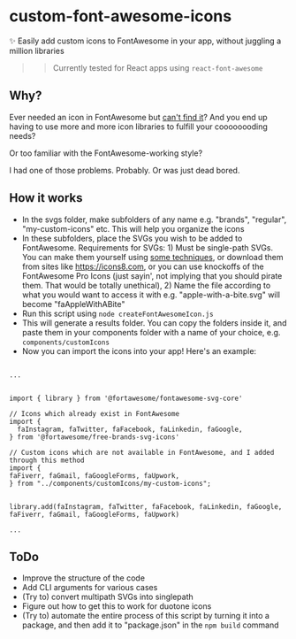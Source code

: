 # custom-font-awesome-icons
✨ Easily add custom icons to FontAwesome in your app, without juggling a million libraries

>> Currently tested for React apps using ```react-font-awesome```

## Why?
Ever needed an icon in FontAwesome but [can't find it](https://fontawesome.com/search)? And you end up having to use more and more icon libraries to fulfill your coooooooding needs?

Or too familiar with the FontAwesome-working style?

I had one of those problems. Probably. Or was just dead bored.

## How it works
- In the svgs folder, make subfolders of any name e.g. "brands", "regular", "my-custom-icons" etc. This will help you organize the icons
- In these subfolders, place the SVGs you wish to be added to FontAwesome. Requirements for SVGs: 1) Must be single-path SVGs. You can make them yourself using [some techniques](https://stackoverflow.com/questions/53246094/how-do-i-convert-multi-path-svg-to-one-path), or download them from sites like https://icons8.com, or you can use knockoffs of the FontAwesome Pro Icons (just sayin', not implying that you should pirate them. That would be totally unethical), 2) Name the file according to what you would want to access it with e.g. "apple-with-a-bite.svg" will become "faAppleWithABite"
- Run this script using ```node createFontAwesomeIcon.js```
- This will generate a results folder. You can copy the folders inside it, and paste them in your components folder with a name of your choice, e.g. ```components/customIcons```
- Now you can import the icons into your app! Here's an example:
```

...


import { library } from '@fortawesome/fontawesome-svg-core'

// Icons which already exist in FontAwesome
import {
  faInstagram, faTwitter, faFacebook, faLinkedin, faGoogle,
} from '@fortawesome/free-brands-svg-icons'

// Custom icons which are not available in FontAwesome, and I added through this method
import { 
faFiverr, faGmail, faGoogleForms, faUpwork,
} from "../components/customIcons/my-custom-icons";


library.add(faInstagram, faTwitter, faFacebook, faLinkedin, faGoogle, faFiverr, faGmail, faGoogleForms, faUpwork)

...
```


## ToDo
- Improve the structure of the code
- Add CLI arguments for various cases
- (Try to) convert multipath SVGs into singlepath
- Figure out how to get this to work for duotone icons
- (Try to) automate the entire process of this script by turning it into a package, and then add it to "package.json" in the ```npm build``` command
